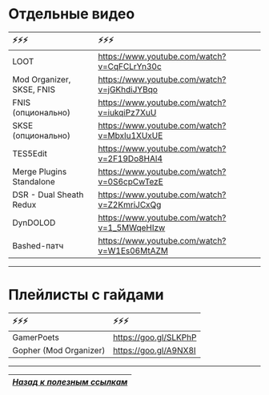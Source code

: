 # Отдельные видео

|                    ⚡⚡⚡|                                      ⚡⚡⚡|
|:--------------------------|:--------------------------------------------|
| LOOT                      | https://www.youtube.com/watch?v=CqFCLrYn30c |
| Mod Organizer, SKSE, FNIS | https://www.youtube.com/watch?v=jGKhdiJYBqo |
| FNIS (опционально)        | https://www.youtube.com/watch?v=iukqiPz7XuU |
| SKSE (опционально)        | https://www.youtube.com/watch?v=MbxIu1XUxUE |
| TES5Edit                  | https://www.youtube.com/watch?v=2F19Do8HAl4 |
| Merge Plugins Standalone  | https://www.youtube.com/watch?v=0S6cpCwTezE |
| DSR - Dual Sheath Redux   | https://www.youtube.com/watch?v=Z2KmriJCxQg |
| DynDOLOD                  | https://www.youtube.com/watch?v=1_5MWqeHIzw |
| Bashed-патч               | https://www.youtube.com/watch?v=W1Es06MtAZM |

------

# Плейлисты с гайдами

|                 ⚡⚡⚡|                ⚡⚡⚡|
|:-----------------------|:----------------------|
| GamerPoets             | https://goo.gl/SLKPhP |
| Gopher (Mod Organizer) | https://goo.gl/A9NX8I |

------

|[*Назад к полезным ссылкам*](../03_Texts_And_Links/02_Полезные_ссылки.md)|
|:---:|

